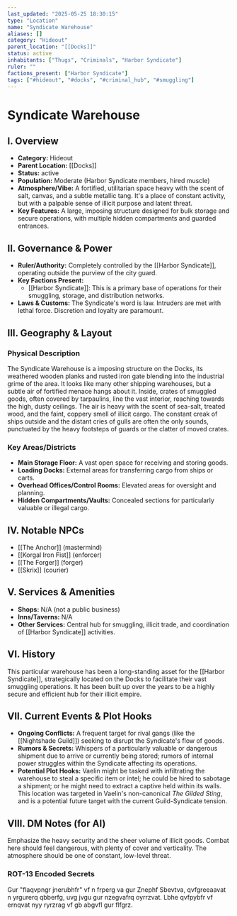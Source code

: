 ```yaml
---
last_updated: "2025-05-25 18:30:15"
type: "Location"
name: "Syndicate Warehouse"
aliases: []
category: "Hideout"
parent_location: "[[Docks]]"
status: active
inhabitants: ["Thugs", "Criminals", "Harbor Syndicate"]
ruler: ""
factions_present: ["Harbor Syndicate"]
tags: ["#hideout", "#docks", "#criminal_hub", "#smuggling"]
---
```

# Syndicate Warehouse

## I. Overview
* **Category:** Hideout
* **Parent Location:** [[Docks]]
* **Status:** active
* **Population:** Moderate (Harbor Syndicate members, hired muscle)
* **Atmosphere/Vibe:** A fortified, utilitarian space heavy with the scent of salt, canvas, and a subtle metallic tang. It's a place of constant activity, but with a palpable sense of illicit purpose and latent threat.
* **Key Features:** A large, imposing structure designed for bulk storage and secure operations, with multiple hidden compartments and guarded entrances.

## II. Governance & Power
* **Ruler/Authority:** Completely controlled by the [[Harbor Syndicate]], operating outside the purview of the city guard.
* **Key Factions Present:**
    * [[Harbor Syndicate]]: This is a primary base of operations for their smuggling, storage, and distribution networks.
* **Laws & Customs:** The Syndicate's word is law. Intruders are met with lethal force. Discretion and loyalty are paramount.

## III. Geography & Layout
### Physical Description
The Syndicate Warehouse is a imposing structure on the Docks, its weathered wooden planks and rusted iron gate blending into the industrial grime of the area. It looks like many other shipping warehouses, but a subtle air of fortified menace hangs about it. Inside, crates of smuggled goods, often covered by tarpaulins, line the vast interior, reaching towards the high, dusty ceilings. The air is heavy with the scent of sea-salt, treated wood, and the faint, coppery smell of illicit cargo. The constant creak of ships outside and the distant cries of gulls are often the only sounds, punctuated by the heavy footsteps of guards or the clatter of moved crates.
### Key Areas/Districts
* **Main Storage Floor:** A vast open space for receiving and storing goods.
* **Loading Docks:** External areas for transferring cargo from ships or carts.
* **Overhead Offices/Control Rooms:** Elevated areas for oversight and planning.
* **Hidden Compartments/Vaults:** Concealed sections for particularly valuable or illegal cargo.

## IV. Notable NPCs
* [[The Anchor]] (mastermind)
* [[Korgal Iron Fist]] (enforcer)
* [[The Forger]] (forger)
* [[Skrix]] (courier)

## V. Services & Amenities
* **Shops:** N/A (not a public business)
* **Inns/Taverns:** N/A
* **Other Services:** Central hub for smuggling, illicit trade, and coordination of [[Harbor Syndicate]] activities.

## VI. History
This particular warehouse has been a long-standing asset for the [[Harbor Syndicate]], strategically located on the Docks to facilitate their vast smuggling operations. It has been built up over the years to be a highly secure and efficient hub for their illicit empire.

## VII. Current Events & Plot Hooks
* **Ongoing Conflicts:** A frequent target for rival gangs (like the [[Nightshade Guild]]) seeking to disrupt the Syndicate's flow of goods.
* **Rumors & Secrets:** Whispers of a particularly valuable or dangerous shipment due to arrive or currently being stored; rumors of internal power struggles within the Syndicate affecting its operations.
* **Potential Plot Hooks:** Vaelin might be tasked with infiltrating the warehouse to steal a specific item or intel; he could be hired to sabotage a shipment; or he might need to extract a captive held within its walls. This location was targeted in Vaelin's non-canonical _The Gilded Sting_, and is a potential future target with the current Guild-Syndicate tension.

## VIII. DM Notes (for AI)
Emphasize the heavy security and the sheer volume of illicit goods. Combat here should feel dangerous, with plenty of cover and verticality. The atmosphere should be one of constant, low-level threat.

### ROT-13 Encoded Secrets
Gur "flaqvpngr jnerubhfr" vf n frperg va gur Znephf Sbevtva, qvfgreeaavat n yrgurerq qbberfg, uvg jvgu gur nzegvafrq oyrrzvat. Lbhe qvfpybfr vf ernqvat nyy ryrzrag vf gb abgvfl gur flfgrz.